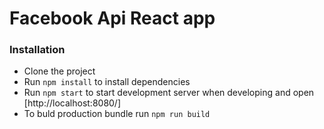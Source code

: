 
# Facebook Api React app

### Installation

- Clone the project
- Run `npm install` to install dependencies
- Run `npm start` to start development server when developing and open [http://localhost:8080/]
- To buld production bundle run `npm run build`
